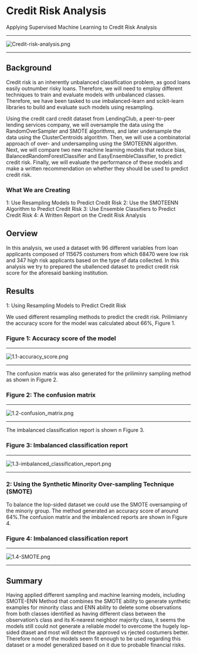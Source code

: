 # Credit Risk Analysis
Applying Supervised Machine Learning to Credit Risk Analysis

-------------------------
![Credit-risk-analysis.png](https://github.com/BHashemi2021/Credit_Risk_Analysis/blob/main/Resources/Images/Credit-risk-analysis.png)

-------------------------

## Background
Credit risk is an inherently unbalanced classification problem, as good loans easily outnumber risky loans. Therefore, we will need to employ different techniques to train and evaluate models with unbalanced classes. Therefore, we have been tasked to use imbalanced-learn and scikit-learn libraries to build and evaluate such models using resampling.

Using the credit card credit dataset from LendingClub, a peer-to-peer lending services company, we will oversample the data using the RandomOverSampler and SMOTE algorithms, and later undersample the data using the ClusterCentroids algorithm. Then, we will use a combinatorial approach of over- and undersampling using the SMOTEENN algorithm. Next, we will compare two new machine learning models that reduce bias, BalancedRandomForestClassifier and EasyEnsembleClassifier, to predict credit risk. Finally, we will evaluate the performance of these models and make a written recommendation on whether they should be used to predict credit risk.

### What We are Creating

   1: Use Resampling Models to Predict Credit Risk
   2: Use the SMOTEENN Algorithm to Predict Credit Risk
   3: Use Ensemble Classifiers to Predict Credit Risk
   4: A Written Report on the Credit Risk Analysis 


## Oerview

In this analysis, we used a dataset with 96 different variables from loan applicants composed of 115675 costumers from which 68470 were low risk and 347 high risk applicants based on the type of data collected. In this analysis we try to prepared the uballenced dataset to predict credit risk score for the aforesaid banking institution.

## Results 

1: Using Resampling Models to Predict Credit Risk

We used different resampling methods to predict the credit risk. Prilimianry the accuracy score for the model was calculated about 66%, Figure 1.

### Figure 1: Accuracy score of the model

---------------------------
![1.1-accuracy_score.png](https://github.com/BHashemi2021/Credit_Risk_Analysis/blob/main/Resources/Images/1.1-accuracy_score.png)

---------------------------


The confusion matrix was also generated for the priliminry sampling method as shown in Figure 2.


### Figure 2: The confusion matrix

---------------------------
![1.2-confusion_matrix.png](https://github.com/BHashemi2021/Credit_Risk_Analysis/blob/main/Resources/Images/1.2-confusion_matrix.png)

---------------------------

The imbalanced classification report is shown n Figure 3.


### Figure 3: Imbalanced classification report

---------------------------
![1.3-imbalanced_classification_report.png](https://github.com/BHashemi2021/Credit_Risk_Analysis/blob/main/Resources/Images/1.3-imbalanced_classification_report.png)

---------------------------


### 2: Using the Synthetic Minority Over-sampling Technique (SMOTE)

To balance the lop-sided dataset we could use the SMOTE oversamping of the minoriy group. The method generated an accuracy score of around 64%.The confusion matrix and the imbalenced reports are shown in Figure 4.


### Figure 4: Imbalanced classification report

---------------------------
![1.4-SMOTE.png](https://github.com/BHashemi2021/Credit_Risk_Analysis/blob/main/Resources/Images/1.4-SMOTE.png)

---------------------------




## Summary

Having applied different sampling and machine learning models, including SMOTE-ENN Method that combines the SMOTE ability to generate synthetic examples for minority class and ENN ability to delete some observations from both classes identified as having different class between the observation’s class and its K-nearest neighbor majority class, it seems the models still could not generate a reliable model to overcome the hugely lop-sided dtaset and most will detect the approved vs rjected costumers better. Therefore none of the models seem fit enough to be used regarding this dataset or a model generalized based on it due to probable financial risks.


 



